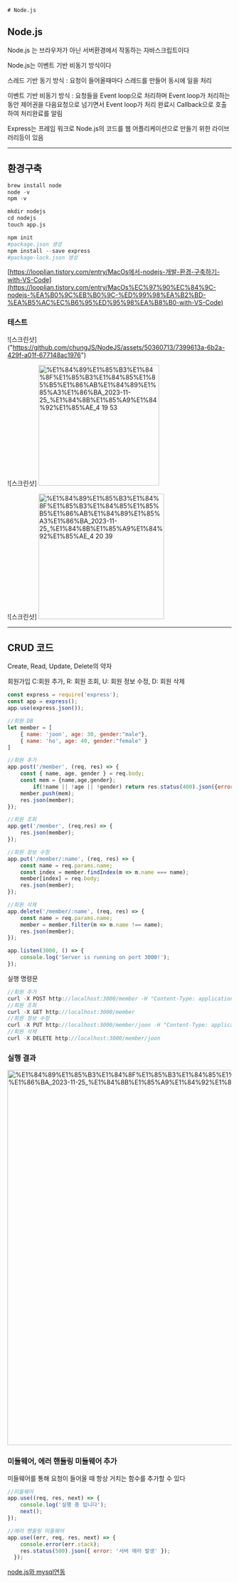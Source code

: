	# Node.js

## Node.js

Node.js 는 브라우저가 아닌 서버환경에서 작동하는 자바스크립트이다

Node.js는 이벤트 기반 비동기 방식이다

스레드 기반 동기 방식 : 요청이 들어올때마다 스레드를 만들어 동시에 일을 처리

이벤트 기반 비동기 방식 : 요청들을 Event loop으로 처리하며 Event loop가 처리하는 동안 제어권을 다음요청으로 넘기면서 Event loop가 처리 완료시 Callback으로 호출하여 처리완료를 알림

Express는 프레임 워크로 Node.js의 코드를 웹 어플리케이션으로 만들기 위한 라이브러리등이 있음

---

## 환경구축

```python
brew install node
node -v
npm -v
```

```python
mkdir nodejs
cd nodejs
touch app.js

npm init
#package.json 생성
npm install --save express
#package-lock.json 생성
```

[https://looplian.tistory.com/entry/MacOs에서-nodejs-개발-환경-구축하기-with-VS-Code](https://looplian.tistory.com/entry/MacOs%EC%97%90%EC%84%9C-nodejs-%EA%B0%9C%EB%B0%9C-%ED%99%98%EA%B2%BD-%EA%B5%AC%EC%B6%95%ED%95%98%EA%B8%B0-with-VS-Code)

### 테스트

![스크린샷]
("https://github.com/chungJS/NodeJS/assets/50360713/7399613a-6b2a-429f-a01f-677148ac1976")

![스크린샷]
<img width="271" alt="%E1%84%89%E1%85%B3%E1%84%8F%E1%85%B3%E1%84%85%E1%85%B5%E1%86%AB%E1%84%89%E1%85%A3%E1%86%BA_2023-11-25_%E1%84%8B%E1%85%A9%E1%84%92%E1%85%AE_4 19 53" src="https://github.com/chungJS/NodeJS/assets/50360713/05b312d9-6126-4182-bb10-3a1d41386e01">  

![스크린샷]
<img width="282" alt="%E1%84%89%E1%85%B3%E1%84%8F%E1%85%B3%E1%84%85%E1%85%B5%E1%86%AB%E1%84%89%E1%85%A3%E1%86%BA_2023-11-25_%E1%84%8B%E1%85%A9%E1%84%92%E1%85%AE_4 20 39" src="https://github.com/chungJS/NodeJS/assets/50360713/bc37aaf0-eb5f-40bb-a439-1e94d3094fef">  

---

## CRUD 코드

Create, Read, Update, Delete의 약자

회원가입 C:회원 추가, R: 회원 조회, U: 회원 정보 수정, D: 회원 삭제

```jsx
const express = require('express');
const app = express();
app.use(express.json());

//회원 DB
let member = [
    { name: 'joon', age: 30, gender:"male"},
    { name: 'ho', age: 40, gender:"female" }
]

//회원 추가
app.post('/member', (req, res) => {
    const { name, age, gender } = req.body;
    const mem = {name,age,gender};
		if(!name || !age || !gender) return res.status(400).json({error: '입력하지 않은 값이 있습니다.'});
    member.push(mem);
    res.json(member);
});

//회원 조회
app.get('/member', (req,res) => {
    res.json(member);
});

//회원 정보 수정
app.put('/member/:name', (req, res) => {
    const name = req.params.name;
    const index = member.findIndex(m => m.name === name);
    member[index] = req.body;
    res.json(member);
});

//회원 삭제
app.delete('/member/:name', (req, res) => {
    const name = req.params.name;
    member = member.filter(m => m.name !== name);
    res.json(member);
});

app.listen(3000, () => {
    console.log('Server is running on port 3000!');
});
```

실행 명령문

```jsx
//회원 추가
curl -X POST http://localhost:3000/member -H "Content-Type: application/json" -d '{"name":"yoon", "age":15, "gender":"attack helicopter"}'
//회원 조회
curl -X GET http://localhost:3000/member
//회원 정보 수정
curl -X PUT http://localhost:3000/member/joon -H "Content-Type: application/json" -d '{"name":"joon", "age":25, "gender":"male"}'
//회원 삭제
curl -X DELETE http://localhost:3000/member/joon
```

### 실행 결과

<img width="843" alt="%E1%84%89%E1%85%B3%E1%84%8F%E1%85%B3%E1%84%85%E1%85%B5%E1%86%AB%E1%84%89%E1%85%A3%E1%86%BA_2023-11-25_%E1%84%8B%E1%85%A9%E1%84%92%E1%85%AE_6 05 38" src="https://github.com/chungJS/NodeJS/assets/50360713/30d0aa9a-f109-436b-99ca-d64652dc566d">


### 미들웨어, 에러 핸들링 미들웨어 추가

미들웨어를 통해 요청이 들어올 때 항상 거치는 함수를 추가할 수 있다

```jsx
//미들웨어
app.use((req, res, next) => {
    console.log('실행 중 입니다');
    next();
});

//에러 핸들링 미들웨어
app.use((err, req, res, next) => {
    console.error(err.stack);
    res.status(500).json({ error: '서버 에러 발생' });
  });
```

[node.js와 mysql연동](https://www.notion.so/node-js-mysql-5ef55c548f8a490f9211c7e2fd079850?pvs=21)

